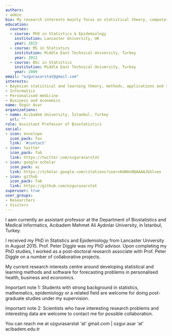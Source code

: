 ```yaml
---
authors:
- admin
bio: My research interests mainly focus on statistical theory, computation and applications.
education:
  courses:
  - course: PhD in Statistics & Epidemiology
    institution: Lancaster University, UK
    year: 2015
  - course: MS in Statistics
    institution: Middle East Technical University, Turkey
    year: 2012
  - course: BSc in Statistics
    institution: Middle East Technical University, Turkey
    year: 2009
email: "ozgurasarstat@gmail.com"
interests:
- Bayesian statistical and learning theory, methods, applications and software
- Informatics
- Personalised medicine
- Business and economics
name: Özgür Asar
organizations:
- name: Acıbadem University, İstanbul, Turkey
  url: ""
role: Assistant Professor of Biostatistics
social:
- icon: envelope
  icon_pack: fas
  link: '#contact'
- icon: twitter
  icon_pack: fab
  link: https://twitter.com/ozgurasarstat
- icon: google-scholar
  icon_pack: ai
  link: https://scholar.google.com/citations?user=KmN0xNQAAAAJ&hl=en
- icon: github
  icon_pack: fab
  link: https://github.com/ozgurasarstat
superuser: true
user_groups:
- Researchers
- Visitors
---
```


I aam currently an assistant professor at the Department of Biostatistics and Medical Informatics, Acıbadem Mehmet Ali Aydınlar University, in İstanbul, Turkey.

I received my PhD in Statistics and Epidemiology from Lancaster University in August 2015. Prof. Peter Diggle was my PhD advisor. Upon completing my PhD studies, I worked as a post-doctoral research associate with Prof. Peter Diggle on a number of collaborative projects.

My current research interests centre around developing statistical and learning methods and software for forecasting problems in personalised health, business and economics.

Important note 1: Students with strong background in statistics, mathematics, epidemiology or a related field are welcome for doing post-graduate studies under my supervision.

Important note 2: Scientists who have interesting research problems and interesting data are welcome to contact me for possible collaboration.

You can reach me at ozgurasarstat ‘at’ gmail.com  |  ozgur.asar ‘at’ acibadem.edu.tr
